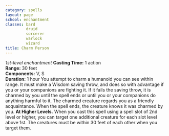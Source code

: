 ```yaml
---
category: spells
layout: page
school: enchantment
classes: bard
         druid
         sorcerer
         warlock
         wizard
title: Charm Person 
---
```

_1st-level enchantment_ 
**Casting Time:** 1 action    
**Range:** 30 feet    
**Components:** V, S    
**Duration:** 1 hour 
You attempt to charm a humanoid you can see within range. It must make a Wisdom saving throw, and does so with advantage if you or your companions are fighting it. If it fails the saving throw, it is charmed by you until the spell ends or until you or your companions do anything harmful to it. The charmed creature regards you as a friendly acquaintance. When the spell ends, the creature knows it was charmed by you. 
**At Higher Levels.** When you cast this spell using a spell slot of 2nd level or higher, you can target one additional creature for each slot level above 1st. The creatures must be within 30 feet of each other when you target them. 